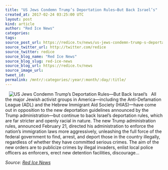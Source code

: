 ```yaml
---
title: "US Jews Condemn Trump’s Deportation Rules—But Back Israel’s"
created_at: 2017-02-24 03:25:00 UTC
layout: post
kind: article
author: "Red Ice News"
categories: 
tags: 
source_post_url: https://redice.tv/news/us-jews-condemn-trump-s-deportation-rules-but-back-israel-s
source_twitter_url: http://twitter.com/redice
source_twitter: redice
source_blog_name: "Red Ice News"
source_blog_slug: red-ice-news
source_blog_url: https://redice.tv/news
source_image_url: 
tweet_id:
permalink: /mntr/:categories/:year/:month/:day/:title/
---
```

<img align="left" hspace="12" alt="US Jews Condemn Trump&rsquo;s Deportation Rules&mdash;But Back Israel&rsquo;s" src="https://rdice.net/a/c/n/17/02240417-509.9cd7b47f.jpg"> All the major Jewish activist groups in America—including the Anti-Defamation League (ADL) and the Hebrew Immigrant Aid Society (HIAS)—have come out in opposition to the new deportation guidelines announced by the Trump administration—but continue to back Israel’s deportation rules, which are far stricter and openly racial in nature. The new Trump administration rules, announced February 21, directed his administration to enforce the nation’s immigration laws more aggressively, unleashing the full force of the federal government to find, arrest, and deport those in the country illegally, regardless of whether they have committed serious crimes. The aim of the new orders are to publicize crimes by illegal invaders, enlist local police officers as enforcers, erect new detention facilities, discourage&#8230;<div class="">
    <i>Source: <a href="https://redice.tv/news">Red Ice News</a></i>
</div>
